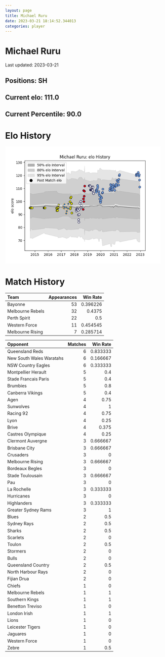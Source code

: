 ```yaml
---  
layout: page  
title: Michael Ruru  
date: 2023-03-21 18:14:52.344013  
categories: player  
---
```

# Michael Ruru


Last updated: 2023-03-21
## Positions: SH

## Current elo: 111.0

## Current Percentile: 90.0

# Elo History


![elo history](history_MichaelRuru.png)
# Match History


| Team             |   Appearances |   Win Rate |
|:-----------------|--------------:|-----------:|
| Bayonne          |            53 |   0.396226 |
| Melbourne Rebels |            32 |   0.4375   |
| Perth Spirit     |            22 |   0.5      |
| Western Force    |            11 |   0.454545 |
| Melbourne Rising |             7 |   0.285714 |

| Opponent                 |   Matches |   Win Rate |
|:-------------------------|----------:|-----------:|
| Queensland Reds          |         6 |   0.833333 |
| New South Wales Waratahs |         6 |   0.166667 |
| NSW Country Eagles       |         6 |   0.333333 |
| Montpellier Herault      |         5 |   0.4      |
| Stade Francais Paris     |         5 |   0.4      |
| Brumbies                 |         5 |   0.8      |
| Canberra Vikings         |         5 |   0.4      |
| Agen                     |         4 |   0.75     |
| Sunwolves                |         4 |   1        |
| Racing 92                |         4 |   0.75     |
| Lyon                     |         4 |   0.25     |
| Brive                    |         4 |   0.375    |
| Castres Olympique        |         4 |   0.25     |
| Clermont Auvergne        |         3 |   0.666667 |
| Brisbane City            |         3 |   0.666667 |
| Crusaders                |         3 |   0        |
| Melbourne Rising         |         3 |   0.666667 |
| Bordeaux Begles          |         3 |   0        |
| Stade Toulousain         |         3 |   0.666667 |
| Pau                      |         3 |   0        |
| La Rochelle              |         3 |   0.333333 |
| Hurricanes               |         3 |   0        |
| Highlanders              |         3 |   0.333333 |
| Greater Sydney Rams      |         3 |   1        |
| Blues                    |         2 |   0.5      |
| Sydney Rays              |         2 |   0.5      |
| Sharks                   |         2 |   0.5      |
| Scarlets                 |         2 |   0        |
| Toulon                   |         2 |   0.5      |
| Stormers                 |         2 |   0        |
| Bulls                    |         2 |   0        |
| Queensland Country       |         2 |   0.5      |
| North Harbour Rays       |         2 |   0        |
| Fijian Drua              |         2 |   0        |
| Chiefs                   |         1 |   0        |
| Melbourne Rebels         |         1 |   1        |
| Southern Kings           |         1 |   1        |
| Benetton Treviso         |         1 |   0        |
| London Irish             |         1 |   1        |
| Lions                    |         1 |   0        |
| Leicester Tigers         |         1 |   0        |
| Jaguares                 |         1 |   0        |
| Western Force            |         1 |   0        |
| Zebre                    |         1 |   0.5      |